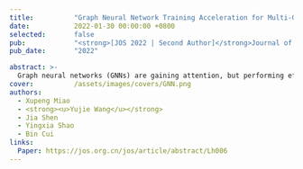 ```yaml
---
title:          "Graph Neural Network Training Acceleration for Multi-GPUs"
date:           2022-01-30 00:00:00 +0800
selected:       false
pub:            "<strong>[JOS 2022 | Second Author]</strong>Journal of Software"
pub_date:       "2022"

abstract: >-
  Graph neural networks (GNNs) are gaining attention, but performing efficient large GNN training over GPUs remains a challenge. Traditional methods rely on sparse matrix multiplication, which ignores the sparse distribution of the graph data and ignores the GPU computation and memory characteristics, leading to resource underutilization. Some approaches use graph sampling to reduce iteration costs but sacrifice model quality due to variance. This paper presents a high-performance multi-GPU GNN training framework, exploring GNN partition strategies, graph ordering patterns, and block-sparse-aware optimization methods. 
cover:          /assets/images/covers/GNN.png
authors:
  - Xupeng Miao
  - <strong><u>Yujie Wang</u></strong>
  - Jia Shen
  - Yingxia Shao
  - Bin Cui
links:
  Paper: https://jos.org.cn/jos/article/abstract/Lh006
---
```

